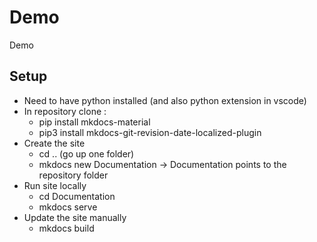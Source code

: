 # Demo

Demo

## Setup

- Need to have python installed (and also python extension in vscode)
- In repository clone :
  - pip install mkdocs-material
  - pip3 install mkdocs-git-revision-date-localized-plugin
- Create the site
  - cd .. (go up one folder)
  - mkdocs new Documentation -> Documentation points to the repository folder
- Run site locally
  - cd Documentation
  - mkdocs serve
- Update the site manually
  - mkdocs build
  